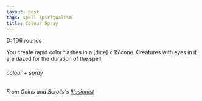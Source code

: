 ```yaml
---
layout: post
tags: spell spiritualism
title: Colour Spray
---
```

D: 1D6 rounds

You create rapid color flashes in a [dice] x 15'cone. Creatures with eyes in it are dazed for the duration of the spell.
 
###### colour + spray
###### From Coins and Scrolls's [Illusionist](https://coinsandscrolls.blogspot.com/2017/03/osr-illusionist-wizards.html)
